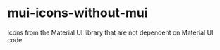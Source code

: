 # mui-icons-without-mui
Icons from the Material UI library that are not dependent on Material UI code
